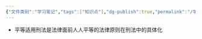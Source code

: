 ```yaml
---
{"文件类别":"学习笔记","tags":["知识点"],"dg-publish":true,"permalink":"/学习笔记/知识点cheese/平等使用刑法原则/","dgPassFrontmatter":true,"created":"2024-09-22T17:02:31.543+08:00","updated":"2024-09-22T17:02:59.581+08:00"}
---
```


- 平等适用刑法是法律面前人人平等的法律原则在刑法中的具体化